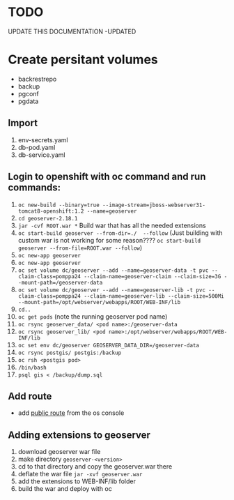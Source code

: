 # TODO

UPDATE THIS DOCUMENTATION -UPDATED

# Create persitant volumes

* backrestrepo
* backup
* pgconf
* pgdata

## Import
1. env-secrets.yaml
2. db-pod.yaml
3. db-service.yaml


## Login to openshift with oc command and run commands:
1.  `oc new-build --binary=true --image-stream=jboss-webserver31-tomcat8-openshift:1.2 --name=geoserver`
2.  `cd geoserver-2.18.1`
3.  `jar -cvf ROOT.war *` Build war that has all the needed extensions
4.  `oc start-build geoserver --from-dir=./  --follow` (Just building with custom war is not working for some reason???? `oc start-build geoserver --from-file=ROOT.war --follow`)
5.  `oc new-app geoserver`
6.  `oc new-app geoserver`
7.  `oc set volume dc/geoserver --add --name=geoserver-data -t pvc --claim-class=pomppa24 --claim-name=geoserver-claim --claim-size=3G --mount-path=/geoserver-data`
8.  `oc set volume dc/geoserver --add --name=geoserver-lib -t pvc --claim-class=pomppa24 --claim-name=geoserver-lib --claim-size=500Mi --mount-path=/opt/webserver/webapps/ROOT/WEB-INF/lib`
9.  `cd..`
10. `oc get pods` (note the running geoserver pod name)
11. `oc rsync geoserver_data/ <pod name>:/geoserver-data`
12. `oc rsync geoserver_lib/ <pod name>:/opt/webserver/webapps/ROOT/WEB-INF/lib`
13. `oc set env dc/geoserver GEOSERVER_DATA_DIR=/geoserver-data`
14. `oc rsync postgis/ postgis:/backup`
15. `oc rsh <postgis pod>`
16. `/bin/bash`
17. `psql gis < /backup/dump.sql`
## Add route
* add [public route](https://console-openshift-console.apps.ocp-prod-0.k8s.it.helsinki.fi/k8s/ns/luomus-geoserver/routes) from the os console

## Adding extensions to geoserver
1. download geoserver war file
2. make directory `geoserver-<version>`
3. cd to that directory and copy the geoserver.war there
4. deflate the war file `jar -xvf geoserver.war`
5. add the extensions to WEB-INF/lib folder
6. build the war and deploy with oc

